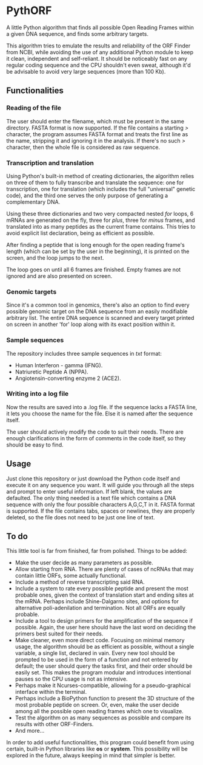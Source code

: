 # PythORF
A little Python algorithm that finds all possible Open Reading Frames within a given DNA sequence, and finds some arbitrary targets.

This algorithm tries to emulate the results and reliability of the ORF Finder from NCBI, while avoiding the use of any additional Python module to keep it clean, independent and self-reliant. It should be noticeably fast on any regular coding sequence and the CPU shouldn't even sweat, although it'd be advisable to avoid very large sequences (more than 100 Kb).

## Functionalities

### Reading of the file
The user should enter the filename, which must be present in the same directory. FASTA format is now supported. If the file contains a starting *>* character, the program assumes FASTA format and treats the first line as the name, stripping it and ignoring it in the analysis. If there's no such *>* character, then the whole file is considered as raw sequence.

### Transcription and translation
Using Python's built-in method of creating dictionaries, the algorithm relies on three of them to fully transcribe and translate the sequence: one for transcription, one for translation (which includes the full "universal" genetic code), and the third one serves the only purpose of generating a complementary DNA.

Using these three dictionaries and two very compacted nested *for* loops, 6 mRNAs are generated on the fly, three for *plus*, three for *minus* frames, and translated into as many peptides as the current frame contains. This tries to avoid explicit list declaration, being as efficient as possible.

After finding a peptide that is long enough for the open reading frame's length (which can be set by the user in the beginning), it is printed on the screen, and the loop jumps to the next.

The loop goes on until all 6 frames are finished. Empty frames are not ignored and are also presented on screen.

### Genomic targets
Since it's a common tool in genomics, there's also an option to find every possible genomic target on the DNA sequence from an easily modifiable arbitrary list. The entire DNA sequence is scanned and every target printed on screen in another 'for' loop along with its exact position within it.

### Sample sequences
The repository includes three sample sequences in *txt* format:
* Human Interferon - gamma (IFNG).
* Natriuretic Peptide A (NPPA).
* Angiotensin-converting enzyme 2 (ACE2).

### Writing into a log file
Now the results are saved into a .log file. If the sequence lacks a FASTA line, it lets you choose the name for the file. Else it is named after the sequence itself.

The user should actively modify the code to suit their needs. There are enough clarifications in the form of comments in the code itself, so they should be easy to find.

## Usage
Just clone this repository or just download the Python code itself and execute it on any sequence you want. It will guide you through all the steps and prompt to enter useful information. If left blank, the values are defaulted. The only thing needed is a text file which contains a DNA sequence with only the four possible characters A,G,C,T in it. FASTA format is supported. If the file contains tabs, spaces or newlines, they are properly deleted, so the file does not need to be just one line of text.

## To do
This little tool is far from finished, far from polished. Things to be added:
* Make the user decide as many parameters as possible.
* Allow starting from RNA. There are plenty of cases of ncRNAs that may contain little ORFs, some actually functional.
* Include a method of reverse transcripting said RNA.
* Include a system to rate every possible peptide and present the most probable ones, given the context of translation start and ending sites at the mRNA. Perhaps include Shine-Dalgarno sites, and options for alternative poli-adenilation and termination. Not all ORFs are equally probable.
* Include a tool to design primers for the amplification of the sequence if possible. Again, the user here should have the last word on deciding the primers best suited for their needs.
* Make cleaner, even more direct code. Focusing on minimal memory usage, the algorithm should be as efficient as possible, without a single variable, a single list, declared in vain. Every new tool should be prompted to be used in the form of a function and not entered by default; the user should query the tasks first, and their order should be easily set. This makes the program modular and introduces intentional pauses so the CPU usage is not as intensive.
* Perhaps make it Ncurses-compatible, allowing for a pseudo-graphical interface within the terminal.
* Perhaps include a BioPython function to present the 3D structure of the most probable peptide on screen. Or, even, make the user decide among all the possible open reading frames which one to visualize.
* Test the algorithm on as many sequences as possible and compare its results with other ORF-Finders.
* And more...

In order to add useful functionalities, this program could benefit from using certain, built-in Python libraries like **os** or **system**. This possibility will be explored in the future, always keeping in mind that simpler is better.
